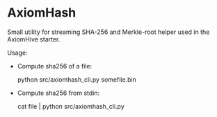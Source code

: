 # AxiomHash

Small utility for streaming SHA-256 and Merkle-root helper used in the AxiomHive starter.

Usage:

- Compute sha256 of a file:

  python src/axiomhash_cli.py somefile.bin

- Compute sha256 from stdin:

  cat file | python src/axiomhash_cli.py
